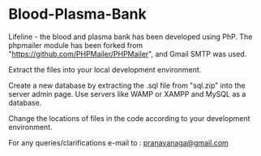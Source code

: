 # Blood-Plasma-Bank

Lifeline - the blood and plasma bank has been developed using PhP. 
The phpmailer module has been forked from "https://github.com/PHPMailer/PHPMailer", and Gmail SMTP was used.

Extract the files into your local development environment.

Create a new database by extracting the .sql file from "sql.zip" into the server admin page.
Use servers like WAMP or XAMPP and MySQL as a database.

Change the locations of files in the code according to your development environment.

For any queries/clarifications e-mail to : pranavanaga@gmail.com
